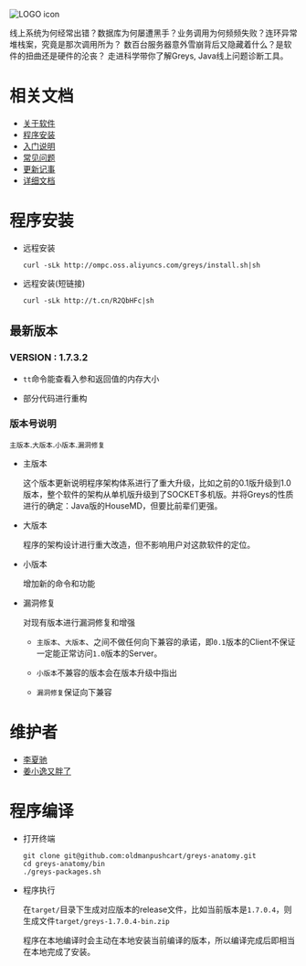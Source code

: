 ![LOGO icon](https://raw.githubusercontent.com/oldmanpushcart/images/master/greys/greys-logo-readme.png)

>
线上系统为何经常出错？数据库为何屡遭黑手？业务调用为何频频失败？连环异常堆栈案，究竟是那次调用所为？
数百台服务器意外雪崩背后又隐藏着什么？是软件的扭曲还是硬件的沦丧？
走进科学带你了解Greys, Java线上问题诊断工具。

# 相关文档

* [关于软件](https://github.com/oldmanpushcart/greys-anatomy/wiki/Home)
* [程序安装](https://github.com/oldmanpushcart/greys-anatomy/wiki/installing)
* [入门说明](https://github.com/oldmanpushcart/greys-anatomy/wiki/Getting-Start)
* [常见问题](https://github.com/oldmanpushcart/greys-anatomy/wiki/FAQ)
* [更新记事](https://github.com/oldmanpushcart/greys-anatomy/wiki/Chronicle)
* [详细文档](https://github.com/oldmanpushcart/greys-anatomy/wiki/greys-pdf)

# 程序安装

- 远程安装

  ```shell
  curl -sLk http://ompc.oss.aliyuncs.com/greys/install.sh|sh
  ```
  
- 远程安装(短链接)
  
  ```shell
  curl -sLk http://t.cn/R2QbHFc|sh
  ```

## 最新版本

### **VERSION :** 1.7.3.2

- `tt`命令能查看入参和返回值的内存大小

- 部分代码进行重构

### 版本号说明

`主版本`.`大版本`.`小版本`.`漏洞修复`

* 主版本

  这个版本更新说明程序架构体系进行了重大升级，比如之前的0.1版升级到1.0版本，整个软件的架构从单机版升级到了SOCKET多机版。并将Greys的性质进行的确定：Java版的HouseMD，但要比前辈们更强。

* 大版本

  程序的架构设计进行重大改造，但不影响用户对这款软件的定位。

* 小版本

  增加新的命令和功能

* 漏洞修复

  对现有版本进行漏洞修复和增强
  
  - `主版本`、`大版本`、之间不做任何向下兼容的承诺，即`0.1`版本的Client不保证一定能正常访问`1.0`版本的Server。

  - `小版本`不兼容的版本会在版本升级中指出

  - `漏洞修复`保证向下兼容

# 维护者

* [李夏驰](http://www.weibo.com/vlinux)
* [姜小逸又胖了](http://weibo.com/chengtd)


# 程序编译

- 打开终端

  ```shell
  git clone git@github.com:oldmanpushcart/greys-anatomy.git
  cd greys-anatomy/bin
  ./greys-packages.sh
  ```
  
- 程序执行

  在`target/`目录下生成对应版本的release文件，比如当前版本是`1.7.0.4`，则生成文件`target/greys-1.7.0.4-bin.zip`
  
  程序在本地编译时会主动在本地安装当前编译的版本，所以编译完成后即相当在本地完成了安装。